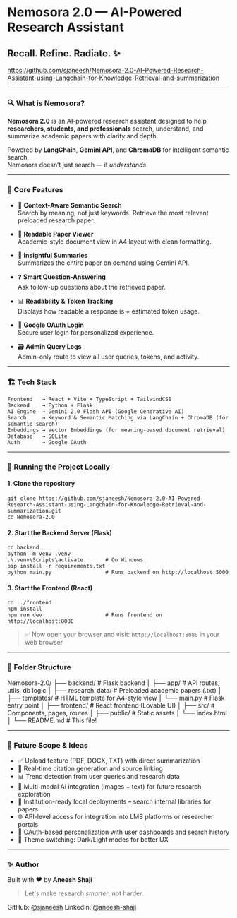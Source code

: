# Nemosora 2.0 — AI-Powered Research Assistant  
## Recall. Refine. Radiate. ✨  
https://github.com/sjaneesh/Nemosora-2.0-AI-Powered-Research-Assistant-using-Langchain-for-Knowledge-Retrieval-and-summarization

---

### 🔍 What is Nemosora?

**Nemosora 2.0** is an AI-powered research assistant designed to help  
**researchers, students, and professionals** search, understand, and summarize academic papers with clarity and depth.  

Powered by **LangChain**, **Gemini API**, and **ChromaDB** for intelligent semantic search,  
Nemosora doesn’t just search — it *understands*.

---

### 🎯 Core Features

- 🔎 **Context-Aware Semantic Search**  
  Search by meaning, not just keywords. Retrieve the most relevant preloaded research paper.

- 📄 **Readable Paper Viewer**  
  Academic-style document view in A4 layout with clean formatting.

- 🧠 **Insightful Summaries**  
  Summarizes the entire paper on demand using Gemini API.

- ❓ **Smart Question-Answering**  
  Ask follow-up questions about the retrieved paper.

- 📊 **Readability & Token Tracking**  
  Displays how readable a response is + estimated token usage.

- 🔐 **Google OAuth Login**  
  Secure user login for personalized experience.

- 🗃️ **Admin Query Logs**  
  Admin-only route to view all user queries, tokens, and activity.

---

### 🏗️ Tech Stack

```
Frontend   → React + Vite + TypeScript + TailwindCSS  
Backend    → Python + Flask  
AI Engine  → Gemini 2.0 Flash API (Google Generative AI)  
Search     → Keyword & Semantic Matching via LangChain + ChromaDB (for semantic search)
Embeddings → Vector Embeddings (for meaning-based document retrieval)
Database   → SQLite  
Auth       → Google OAuth
```

---

### 🚀 Running the Project Locally

#### 1. Clone the repository

```
git clone https://github.com/sjaneesh/Nemosora-2.0-AI-Powered-Research-Assistant-using-Langchain-for-Knowledge-Retrieval-and-summarization.git
cd Nemosora-2.0
```

#### 2. Start the Backend Server (Flask)

```
cd backend
python -m venv .venv
.\.venv\Scripts\activate       # On Windows
pip install -r requirements.txt
python main.py                 # Runs backend on http://localhost:5000
```
#### 3. Start the Frontend (React)

```
cd ../frontend
npm install
npm run dev                    # Runs frontend on http://localhost:8080
```
> ✅ Now open your browser and visit: `http://localhost:8080` in your web browser

---

### 📁 Folder Structure

Nemosora-2.0/
├── backend/              # Flask backend
│   ├── app/              # API routes, utils, db logic
│   ├── research_data/    # Preloaded academic papers (.txt)
│   ├── templates/        # HTML template for A4-style view
│   └── main.py           # Flask entry point
│
├── frontend/             # React frontend (Lovable UI)
│   ├── src/              # Components, pages, routes
│   ├── public/           # Static assets
│   └── index.html
│
└── README.md             # This file!

---

### 🚀 Future Scope & Ideas

- ✅ Upload feature (PDF, DOCX, TXT) with direct summarization
- 📌 Real-time citation generation and source linking
- 📊 Trend detection from user queries and research data
- 🧠 Multi-modal AI integration (images + text) for future research exploration
- 🏫 Institution-ready local deployments – search internal libraries for papers
- 🌐 API-level access for integration into LMS platforms or researcher portals
- 🔐 OAuth-based personalization with user dashboards and search history
- 🎨 Theme switching: Dark/Light modes for better UX

---

### ✨ Author

Built with ❤️ by **Aneesh Shaji**

> Let's make research *smarter*, not harder.

GitHub: [@sjaneesh](https://github.com/sjaneesh)
LinkedIn: [@aneesh-shaji](https://www.linkedin.com/in/aneesh-shaji/)
